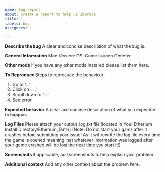 ```yaml
---
name: Bug report
about: Create a report to help us improve
title: ''
labels: bug
assignees: ''

---
```


**Describe the bug**
A clear and concise description of what the bug is.

**General Information**
Mod Version:
OS:
Game Launch Options:

**Other mods**
If you have any other mods installed please list them here.

**To Reproduce**
Steps to reproduce the behaviour:
1. Go to '...'
2. Click on '....'
3. Scroll down to '....'
4. See error

**Expected behavior**
A clear and concise description of what you expected to happen.

**Log Files**
Please attach your output_log.txt file (located in Your Etherium Install Directory/Etherium_Data/) (Note: Do not start your game after it crashes before submitting your issue! As it will rewrite the log file every time the game is opened meaning that whatever information was logged after your game crashed will be lost the next time you start it!)

**Screenshots**
If applicable, add screenshots to help explain your problem.

**Additional context**
Add any other context about the problem here.
